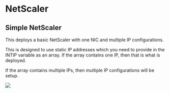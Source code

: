 # NetScaler

## Simple NetScaler

This deploys a basic NetScaler with one NIC and multiple IP configurations. 

This is designed to use static IP addresses which you need to provide in the INTIP variable as an array. If the array contains one IP, then that is what is deployed.

If the array contains multiple IPs, then multiple IP configurations will be setup.

[<img src="http://azuredeploy.net/deploybutton.png"/>](https://portal.azure.com/#create/Microsoft.Template/uri/https%3A%2F%2Fraw.githubusercontent.com%2Fwvanbesien%2FAzureTemplates%2Fmaster%2FNetScaler%2Fnetscalervpx130.v1.json)


